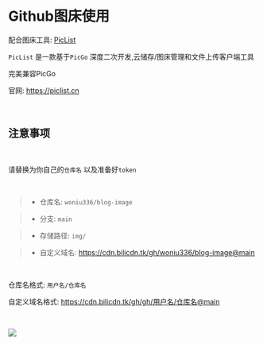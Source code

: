 # Github图床使用



配合图床工具: [PicList](https://github.com/Kuingsmile/PicList)


`PicList` 是一款基于`PicGo` 深度二次开发,云储存/图床管理和文件上传客户端工具


完美兼容PicGo


官网: https://piclist.cn

<br>

## 注意事项

<br>

请替换为你自己的`仓库名` 以及准备好`token`

<br>

> - 仓库名: `woniu336/blog-image`

> - 分支: `main`

> - 存储路径: `img/`   

> - 自定义域名: https://cdn.bilicdn.tk/gh/woniu336/blog-image@main

<br>


仓库名格式: `用户名/仓库名`


自定义域名格式: https://cdn.bilicdn.tk/gh/gh/用户名/仓库名@main

<br>

![](https://cdn.bilicdn.tk/gh/woniu336/blog-image@main/img/202306271738029.webp)




